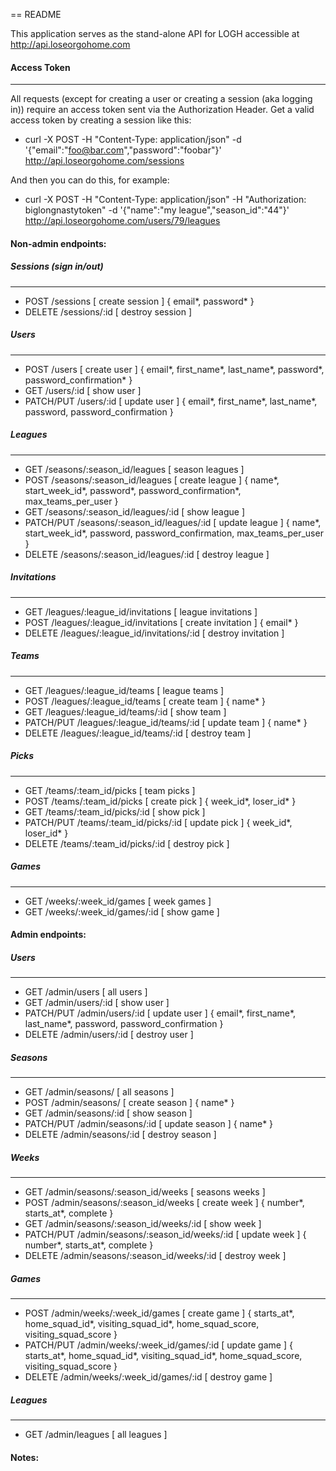 == README

This application serves as the stand-alone API for LOGH accessible at http://api.loseorgohome.com

#### Access Token
---

All requests (except for creating a user or creating a session (aka logging in)) require an access token sent via the Authorization Header. Get a valid access token by creating a session like this:

- curl -X POST -H "Content-Type: application/json" -d '{"email":"foo@bar.com","password":"foobar"}' http://api.loseorgohome.com/sessions

And then you can do this, for example:

- curl -X POST -H "Content-Type: application/json" -H "Authorization: biglongnastytoken" -d '{"name":"my league","season_id":"44"}' http://api.loseorgohome.com/users/79/leagues

#### Non-admin endpoints:

##### Sessions (sign in/out)
---
* POST        /sessions                                   [ create session ] { email*, password* }
* DELETE      /sessions/:id                               [ destroy session ]

##### Users
---
* POST        /users                                       [ create user ] { email*, first_name*, last_name*, password*, password_confirmation* }
* GET         /users/:id                                   [ show user ]
* PATCH/PUT   /users/:id                                   [ update user ] { email*, first_name*, last_name*, password, password_confirmation }

##### Leagues
---
* GET         /seasons/:season_id/leagues                   [ season leagues ]
* POST        /seasons/:season_id/leagues                   [ create league ] { name*, start_week_id*, password*, password_confirmation*, max_teams_per_user }
* GET         /seasons/:season_id/leagues/:id               [ show league ]
* PATCH/PUT   /seasons/:season_id/leagues/:id               [ update league ] { name*, start_week_id*, password, password_confirmation, max_teams_per_user }
* DELETE      /seasons/:season_id/leagues/:id               [ destroy league ]

##### Invitations
---
* GET         /leagues/:league_id/invitations               [ league invitations ]
* POST        /leagues/:league_id/invitations               [ create invitation ] { email* }
* DELETE      /leagues/:league_id/invitations/:id           [ destroy invitation ]

##### Teams
---
* GET         /leagues/:league_id/teams                     [ league teams ]
* POST        /leagues/:league_id/teams                     [ create team ] { name* }
* GET         /leagues/:league_id/teams/:id                 [ show team ]
* PATCH/PUT   /leagues/:league_id/teams/:id                 [ update team ] { name* }
* DELETE      /leagues/:league_id/teams/:id                 [ destroy team ]

##### Picks
---
* GET         /teams/:team_id/picks                         [ team picks ]
* POST        /teams/:team_id/picks                         [ create pick ] { week_id*, loser_id* }
* GET         /teams/:team_id/picks/:id                     [ show pick ]
* PATCH/PUT   /teams/:team_id/picks/:id                     [ update pick ] { week_id*, loser_id* }
* DELETE      /teams/:team_id/picks/:id                     [ destroy pick ]

##### Games
---
* GET         /weeks/:week_id/games                         [ week games ]
* GET         /weeks/:week_id/games/:id                     [ show game ]

#### Admin endpoints:

##### Users
---
* GET         /admin/users                                  [ all users ]
* GET         /admin/users/:id                              [ show user ]
* PATCH/PUT   /admin/users/:id                              [ update user ] { email*, first_name*, last_name*, password, password_confirmation }
* DELETE      /admin/users/:id                              [ destroy user ]

##### Seasons
---
* GET         /admin/seasons/                               [ all seasons ]
* POST        /admin/seasons/                               [ create season ] { name* }
* GET         /admin/seasons/:id                            [ show season ]
* PATCH/PUT   /admin/seasons/:id                            [ update season ] { name* }
* DELETE      /admin/seasons/:id                            [ destroy season ]


##### Weeks
---
* GET         /admin/seasons/:season_id/weeks               [ seasons weeks ]
* POST        /admin/seasons/:season_id/weeks               [ create week ] { number*, starts_at*, complete }
* GET         /admin/seasons/:season_id/weeks/:id           [ show week ]
* PATCH/PUT   /admin/seasons/:season_id/weeks/:id           [ update week ] { number*, starts_at*, complete }
* DELETE      /admin/seasons/:season_id/weeks/:id           [ destroy week ]

##### Games
---
* POST        /admin/weeks/:week_id/games                   [ create game ] { starts_at*, home_squad_id*, visiting_squad_id*, home_squad_score, visiting_squad_score }
* PATCH/PUT   /admin/weeks/:week_id/games/:id               [ update game ] { starts_at*, home_squad_id*, visiting_squad_id*, home_squad_score, visiting_squad_score }
* DELETE      /admin/weeks/:week_id/games/:id               [ destroy game ]

##### Leagues
---
* GET        /admin/leagues                                 [ all leagues ]


#### Notes:

